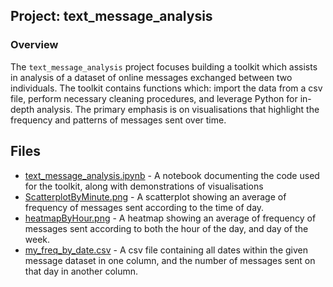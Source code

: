## Project: text_message_analysis

### Overview

The `text_message_analysis` project focuses building a toolkit which assists in analysis of a dataset of online messages exchanged between two individuals. The toolkit contains functions which: import the data from a csv file, perform necessary cleaning procedures, and leverage Python for in-depth analysis. The primary emphasis is on visualisations that highlight the frequency and patterns of messages sent over time.

## Files

- [text_message_analysis.ipynb](text_message_analysis.ipynb) - A notebook documenting the code used for the toolkit, along with demonstrations of visualisations
- [ScatterplotByMinute.png](ScatterplotByMinute.png) - A scatterplot showing an average of frequency of messages sent according to the time of day.
- [heatmapByHour.png](heatmapByHour.png) - A heatmap showing an average of frequency of messages sent according to both the hour of the day, and day of the week.
- [my_freq_by_date.csv](my_freq_by_date.csv) - A csv file containing all dates within the given message dataset in one column, and the number of messages sent on that day in another column.
